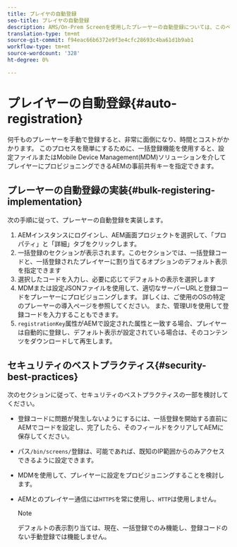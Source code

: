 ```yaml
---
title: プレイヤの自動登録
seo-title: プレイヤの自動登録
description: AMS/On-Prem Screenを使用したプレーヤーの自動登録については、このページに従ってください。
translation-type: tm+mt
source-git-commit: f94eac66b6372e9f3e4cfc28693c4ba61d1b9ab1
workflow-type: tm+mt
source-wordcount: '328'
ht-degree: 0%

---
```



# プレイヤーの自動登録{#auto-registration}

何千ものプレーヤーを手動で登録すると、非常に面倒になり、時間とコストがかかります。 このプロセスを簡単にするために、一括登録機能を使用すると、設定ファイルまたはMobile Device Management(MDM)ソリューションを介してプレイヤーにプロビジョニングできるAEMの事前共有キーを指定できます。

## プレーヤーの自動登録の実装{#bulk-registering-implementation}

次の手順に従って、プレーヤーの自動登録を実装します。

1. AEMインスタンスにログインし、AEM画面プロジェクトを選択して、「プロパティ」と「詳細」タブをクリックします。
1. 一括登録のセクションが表示されます。このセクションでは、一括登録コードと、一括登録されたプレイヤーに割り当てるオプションのデフォルト表示を指定できます
1. 選択したコードを入力し、必要に応じてデフォルトの表示を選択します
1. MDMまたは設定JSONファイルを使用して、適切なサーバーURLと登録コードをプレーヤーにプロビジョニングします。 詳しくは、ご使用のOSの特定のプレーヤーの導入ページを参照してください。 また、管理UIを使用して登録コードを入力することもできます。
1. `registrationKey`属性がAEMで設定された属性と一致する場合、プレイヤーは自動的に登録し、デフォルト表示が設定されている場合は、そのコンテンツをダウンロードして再生します。

## セキュリティのベストプラクティス{#security-best-practices}

次のセクションに従って、セキュリティのベストプラクティスの一部を検討してください。

* 登録コードに問題が発生しないようにするには、一括登録を開始する直前にAEMでコードを設定し、完了したら、そのフィールドをクリアしてAEMに保存してください。

* パス`/bin/screens/`登録は、可能であれば、既知のIP範囲からのみアクセスできるように設定できます。

* MDMを使用して、プレイヤーに設定をプロビジョニングすることを検討します。

* AEMとのプレイヤー通信には`HTTPS`を常に使用し、`HTTP`は使用しません。

   >[!NOTE]
   >デフォルトの表示割り当ては、現在、一括登録でのみ機能し、登録コードのない手動登録では機能しません。